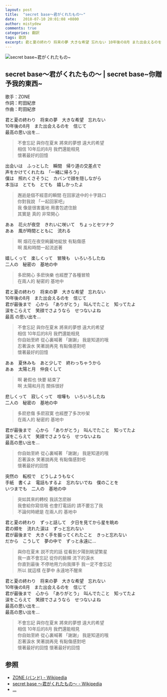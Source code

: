 ```yaml
---
layout: post
title:  "secret base～君がくれたもの～"
date:   2018-07-10 20:01:08 +0800
author: mistydew
comments: true
categories: 翻訳
tags: 歌詞
excerpt: 君と夏の終わり 将来の夢 大きな希望 忘れない 10年後の8月 また出会えるのを 信じて 最高の思い出を…
---
```

![secret base~君がくれたもの~](https://raw.githubusercontent.com/mistydew/audio/master/cover/secret%20base~%E5%90%9B%E3%81%8C%E3%81%8F%E3%82%8C%E3%81%9F%E3%82%82%E3%81%AE~.png)

## secret base～君がくれたもの～ | secret base~你贈予我的東西~

歌手：ZONE<br>
作詞：町田紀彦<br>
作曲：町田紀彦<br>

君と夏の終わり　将来の夢　大きな希望　忘れない<br>
10年後の8月　また出会えるのを　信じて<br>
最高の思い出を…

> 不會忘記 與你在夏末 將來的夢想 遠大的希望<br>
> 相信 10年后的8月 我們還能相見<br>
> 懷著最好的回憶

出会いは　ふっとした　瞬間　帰り道の交差点で<br>
声をかけてくれたね　「一緒に帰ろう」<br>
僕は　照れくさそうに　カバンで顔を隠しながら<br>
本当は　とても　とても　嬉しかったよ

> 邂逅是個不經意的瞬間 在回家途中的十字路口<br>
> 你對我說 「一起回家吧」<br>
> 我 像是很害羞地 用書包遮住臉<br>
> 其實是 真的 非常開心

あぁ　花火が夜空　きれいに咲いて　ちょっとセツナク<br>
あぁ　風が時間とともに　流れる

> 啊 烟花在夜空絢麗地綻放 有點傷感<br>
> 啊 風和時間一起流逝著

嬉しくって　楽しくって　冒険も　いろいろしたね<br>
二人の　秘密の　基地の中

> 多麽開心 多麽快樂 也經歷了各種冒險<br>
> 在兩人的 秘密的 基地中

君と夏の終わり　将来の夢　大きな希望　忘れない<br>
10年後の8月　また出会えるのを　信じて<br>
君が最後まで　心から　「ありがとう」　叫んでたこと　知ってたよ<br>
涙をこらえて　笑顔でさようなら　せつないよね<br>
最高 の思い出を…

> 不會忘記 與你在夏末 將來的夢想 遠大的希望<br>
> 相信 10年后的8月 我們還能相見<br>
> 你自始至終 從心裏喊著 「謝謝」 我是知道的哦<br>
> 忍著淚水 笑著說再見 有點傷感對吧<br>
> 懷著最好的回憶

あぁ　夏休みも　あと少しで　終わっちゃうから<br>
あぁ　太陽と月　仲良くして

> 啊 暑假也 快要 結束了<br>
> 啊 太陽和月亮 關係很好

悲しくって　寂しくって　喧嘩も　いろいろしたね<br>
二人の　秘密の　基地の中

> 多麽悲傷 多麽寂寞 也經歷了多次吵架<br>
> 在兩人的 秘密的 基地中

君が最後まで　心から　「ありがとう」　叫んでたこと　知ってたよ<br>
涙をこらえて　笑顔でさようなら　せつないよね<br>
最高の思い出を…

> 你自始至終 從心裏喊著 「謝謝」 我是知道的哦<br>
> 忍著淚水 笑著說再見 有點傷感對吧<br>
> 懷著最好的回憶

突然の　転校で　どうしようもなく<br>
手紙　書くよ　電話もするよ　忘れないでね　僕のことを<br>
いつまでも　二人の　基地の中

> 突如其來的轉校 我該怎麽辦<br>
> 我會給你寫信哦 也會打電話的 請不要忘了我<br>
> 不論何時總是 在兩人的 基地中

君と夏の終わり　ずっと話して　夕日を見てから星を眺め<br>
君の頬を　流れた涙は　ずっと忘れない<br>
君が最後まで　大きく手を振ってくれたこと　きっと忘れない<br>
だから　こうして　夢の中で　ずっと永遠に…

> 與你在夏末 説不完的話 從看到夕陽到眺望繁星<br>
> 我一直不會忘記 從你的臉頰 流下的淚水<br>
> 你直到最後 不停地用力向我揮手 我一定不會忘記<br>
> 所以 就這樣 在夢中 永遠地不醒來

君と夏の終わり　将来の夢　大きな希望　忘れない<br>
10年後の8月　また出会えるのを　信じて<br>
君が最後まで　心から　「ありがとう」　叫んでたこと　知ってたよ<br>
涙をこらえて　笑顔でさようなら　せつないよね<br>
最高の思い出を…<br>
最高の思い出を…

> 不會忘記 與你在夏末 將來的夢想 遠大的希望<br>
> 相信 10年后的8月 我們還能相見<br>
> 你自始至終 從心裏喊著 「謝謝」 我是知道的哦<br>
> 忍著淚水 笑著說再見 有點傷感對吧<br>
> 懷著最好的回憶
> 懷著最好的回憶

## 参照
* [ZONE (バンド) - Wikipedia](https://ja.wikipedia.org/wiki/ZONE_(%E3%83%90%E3%83%B3%E3%83%89))
* [secret base 〜君がくれたもの〜 - Wikipedia](https://ja.wikipedia.org/wiki/Secret_base_%E3%80%9C%E5%90%9B%E3%81%8C%E3%81%8F%E3%82%8C%E3%81%9F%E3%82%82%E3%81%AE%E3%80%9C)
* [...](https://github.com/mistydew)
